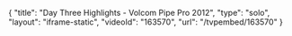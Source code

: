 {
    "title": "Day Three Highlights - Volcom Pipe Pro 2012",
    "type": "solo",
    "layout": "iframe-static",
    "videoId": "163570",
    "url": "\/tvpembed\/163570"
}